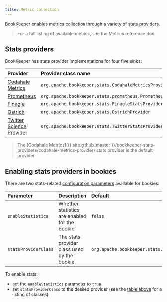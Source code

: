 ```yaml
---
title: Metric collection
---
```


BookKeeper enables metrics collection through a variety of [stats providers](#stats-providers).

> For a full listing of available metrics, see the Metrics reference doc.

## Stats providers

BookKeeper has stats provider implementations for four five sinks:

Provider | Provider class name
:--------|:-------------------
[Codahale Metrics](https://mvnrepository.com/artifact/org.apache.bookkeeper.stats/codahale-metrics-provider) | `org.apache.bookkeeper.stats.CodahaleMetricsProvider`
[Prometheus](https://prometheus.io/) | `org.apache.bookkeeper.stats.prometheus.PrometheusMetricsProvider`
[Finagle](https://twitter.github.io/finagle/guide/Metrics.html) | `org.apache.bookkeeper.stats.FinagleStatsProvider`
[Ostrich](https://github.com/twitter/ostrich) | `org.apache.bookkeeper.stats.OstrichProvider`
[Twitter Science Provider](https://mvnrepository.com/artifact/org.apache.bookkeeper.stats/twitter-science-provider) | `org.apache.bookkeeper.stats.TwitterStatsProvider`

> The [Codahale Metrics]({{ site.github_master }}/bookkeeper-stats-providers/codahale-metrics-provider) stats provider is the default provider.

## Enabling stats providers in bookies

There are two stats-related [configuration parameters](../../reference/config/) available for bookies:

Parameter | Description | Default
:---------|:------------|:-------
`enableStatistics` | Whether statistics are enabled for the bookie | `false`
`statsProviderClass` | The stats provider class used by the bookie | `org.apache.bookkeeper.stats.CodahaleMetricsProvider`


To enable stats:

* set the `enableStatistics` parameter to `true`
* set `statsProviderClass` to the desired provider (see the [table above](#stats-providers) for a listing of classes)

<!-- ## Enabling stats in the bookkeeper library

TODO
-->
